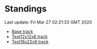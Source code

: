 # Standings

Last update: Fri Mar 27 02:21:33 GMT 2020

* [Base track](comps/Base/2020-03-27/standings.md)
* [Test12x12x8 track](comps/Test12x12x8/2020-03-27/standings.md)
* [Test18x22x9 track](comps/Test18x22x9/2020-03-27/standings.md)
